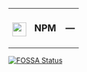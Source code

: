 <table><tr> <td colspan="1"> <h3 align="center"> <picture> <source media="(prefers-color-scheme: dark)" srcset="https://nikolahristov.tech/Image/GitHub/NPM.svg"> <source media="(prefers-color-scheme: light)" srcset="https://nikolahristov.tech/Image/GitHub/NPM.svg"> <img width="28" alt="" src="https://nikolahristov.tech/Image/GitHub/NPM.svg"> </picture>  </h3> </td> <td colspan="3" valign="top"> <h3 align="center"> NPM — </h3> </td> </tr></table><a href="https://fossa.app/projects/git%2Bgithub.com%2FCodeEditorLand%2FDependencyOXCNPM?ref=badge_large&issueType=license"><img src="https://fossa.app/api/projects/git%2Bgithub.com%2FCodeEditorLand%2FDependencyOXCNPM.svg?type=large&issueType=license" alt="FOSSA Status"></a>
